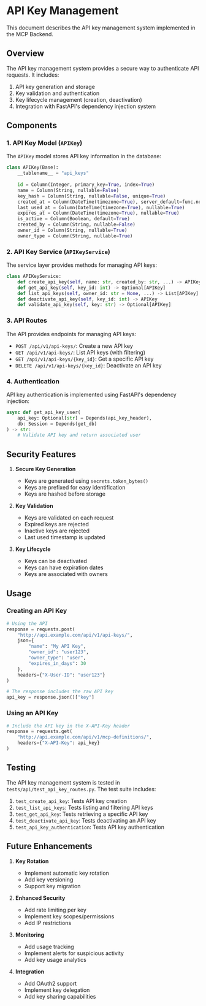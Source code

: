 # API Key Management

This document describes the API key management system implemented in the MCP Backend.

## Overview

The API key management system provides a secure way to authenticate API requests. It includes:

1. API key generation and storage
2. Key validation and authentication
3. Key lifecycle management (creation, deactivation)
4. Integration with FastAPI's dependency injection system

## Components

### 1. API Key Model (`APIKey`)

The `APIKey` model stores API key information in the database:

```python
class APIKey(Base):
    __tablename__ = "api_keys"
    
    id = Column(Integer, primary_key=True, index=True)
    name = Column(String, nullable=False)
    key_hash = Column(String, nullable=False, unique=True)
    created_at = Column(DateTime(timezone=True), server_default=func.now())
    last_used_at = Column(DateTime(timezone=True), nullable=True)
    expires_at = Column(DateTime(timezone=True), nullable=True)
    is_active = Column(Boolean, default=True)
    created_by = Column(String, nullable=False)
    owner_id = Column(String, nullable=True)
    owner_type = Column(String, nullable=True)
```

### 2. API Key Service (`APIKeyService`)

The service layer provides methods for managing API keys:

```python
class APIKeyService:
    def create_api_key(self, name: str, created_by: str, ...) -> APIKey
    def get_api_key(self, key_id: int) -> Optional[APIKey]
    def list_api_keys(self, owner_id: str = None, ...) -> List[APIKey]
    def deactivate_api_key(self, key_id: int) -> APIKey
    def validate_api_key(self, key: str) -> Optional[APIKey]
```

### 3. API Routes

The API provides endpoints for managing API keys:

- `POST /api/v1/api-keys/`: Create a new API key
- `GET /api/v1/api-keys/`: List API keys (with filtering)
- `GET /api/v1/api-keys/{key_id}`: Get a specific API key
- `DELETE /api/v1/api-keys/{key_id}`: Deactivate an API key

### 4. Authentication

API key authentication is implemented using FastAPI's dependency injection:

```python
async def get_api_key_user(
    api_key: Optional[str] = Depends(api_key_header),
    db: Session = Depends(get_db)
) -> str:
    # Validate API key and return associated user
```

## Security Features

1. **Secure Key Generation**
   - Keys are generated using `secrets.token_bytes()`
   - Keys are prefixed for easy identification
   - Keys are hashed before storage

2. **Key Validation**
   - Keys are validated on each request
   - Expired keys are rejected
   - Inactive keys are rejected
   - Last used timestamp is updated

3. **Key Lifecycle**
   - Keys can be deactivated
   - Keys can have expiration dates
   - Keys are associated with owners

## Usage

### Creating an API Key

```python
# Using the API
response = requests.post(
    "http://api.example.com/api/v1/api-keys/",
    json={
        "name": "My API Key",
        "owner_id": "user123",
        "owner_type": "user",
        "expires_in_days": 30
    },
    headers={"X-User-ID": "user123"}
)

# The response includes the raw API key
api_key = response.json()["key"]
```

### Using an API Key

```python
# Include the API key in the X-API-Key header
response = requests.get(
    "http://api.example.com/api/v1/mcp-definitions/",
    headers={"X-API-Key": api_key}
)
```

## Testing

The API key management system is tested in `tests/api/test_api_key_routes.py`. The test suite includes:

1. `test_create_api_key`: Tests API key creation
2. `test_list_api_keys`: Tests listing and filtering API keys
3. `test_get_api_key`: Tests retrieving a specific API key
4. `test_deactivate_api_key`: Tests deactivating an API key
5. `test_api_key_authentication`: Tests API key authentication

## Future Enhancements

1. **Key Rotation**
   - Implement automatic key rotation
   - Add key versioning
   - Support key migration

2. **Enhanced Security**
   - Add rate limiting per key
   - Implement key scopes/permissions
   - Add IP restrictions

3. **Monitoring**
   - Add usage tracking
   - Implement alerts for suspicious activity
   - Add key usage analytics

4. **Integration**
   - Add OAuth2 support
   - Implement key delegation
   - Add key sharing capabilities 